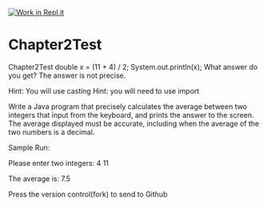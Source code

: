[![Work in Repl.it](https://classroom.github.com/assets/work-in-replit-14baed9a392b3a25080506f3b7b6d57f295ec2978f6f33ec97e36a161684cbe9.svg)](https://classroom.github.com/online_ide?assignment_repo_id=3640558&assignment_repo_type=AssignmentRepo)
# Chapter2Test
Chapter2Test
double x = (11 + 4) / 2;
System.out.println(x);
What answer do you get? The answer is not precise.

Hint:  You will use casting 
Hint: you will need to use import

Write a Java program that precisely calculates the average between two integers that input from the keyboard, and prints the answer to the screen. The average displayed must be accurate, including when the average of the two numbers is a decimal.

Sample Run:

Please enter two integers:
4
11

The average is: 7.5

Press the version control(fork) to send to Github
